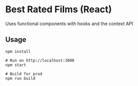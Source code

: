 # Best Rated Films (React)

Uses functional components with hooks and the context API

## Usage
```
npm install

# Run on http://localhost:3000
npm start

# Build for prod
npm run build
```

